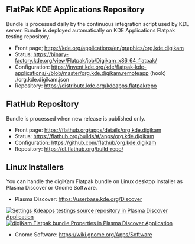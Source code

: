 FlatPak KDE Applications Repository
-----------------------------------

Bundle is processed daily by the continuous integration script used by KDE server.
Bundle is deployed automatically on KDE Applications Flatpak testing repository.

- Front page;      https://kde.org/applications/en/graphics/org.kde.digikam
- Status;          https://binary-factory.kde.org/view/Flatpak/job/Digikam_x86_64_flatpak/
- Configuration:   https://invent.kde.org/kde/flatpak-kde-applications/-/blob/master/org.kde.digikam.remoteapp  (hook)
                   ./org.kde.digikam.json
- Repository:      https://distribute.kde.org/kdeapps.flatpakrepo


FlatHub Repository
------------------

Bundle is processed when new release is published only.

- Front page:      https://flathub.org/apps/details/org.kde.digikam
- Status;          https://flathub.org/builds/#/apps/org.kde.digikam
- Configuration:   https://github.com/flathub/org.kde.digikam
- Repository:      https://dl.flathub.org/build-repo/


Linux Installers
----------------

You can handle the digiKam Flatpak bundle on Linux desktop installer as Plasma Discover or Gnome Software.

- Plasma Discover: https://userbase.kde.org/Discover

[![](https://i.imgur.com/IHxNhDT.png "Settings Kdeapps testings source repository in Plasma Discover Application")](https://imgur.com/IHxNhDT)
[![](https://i.imgur.com/Gu83kFI.png "digiKam Flatpak bundle Properties in Plasma Discover Application")](https://imgur.com/Gu83kFI)

- Gnome Software:  https://wiki.gnome.org/Apps/Software


